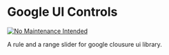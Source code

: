 # Google UI Controls

[![No Maintenance Intended](http://unmaintained.tech/badge.svg)](http://unmaintained.tech/)

A rule and a range slider for google clousure ui library.
